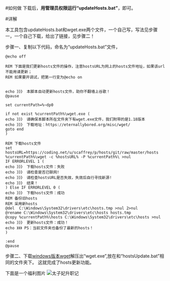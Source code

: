 #如何做
下载后，**用管理员权限运行“updateHosts.bat”**，即可。

#详解

本工具包含updateHosts.bat和wget.exe两个文件，一个自己写，写法见步骤一，一个自己下载，给出了链接，见步骤二！

步骤一、复制以下代码，命名为“updateHosts.bat”文件，



    @echo off
    
    REM 下面是我们更新hosts文件的操作，注意hostsURL为网上的hosts文件地址，如果该url不能用请更新；
    REM 如果要开调试，把第一行变为@echo on


    echo 》》》 本脚本自动更新hosts文件，助你不翻墙上谷歌！
    @pause
    
    set currentPath=%~dp0
    
    if not exist %currentPath%\wget.exe (
    echo 》》》 请确保本脚本所在文件夹下有wget.exe文件，我们附带的是1.18版本
    echo 》》》 下载地址：https://eternallybored.org/misc/wget/
    goto end
    )
    
    REM 下载hosts文件
    set hostsURL=https://coding.net/u/scaffrey/p/hosts/git/raw/master/hosts
    %currentPath%\wget -c %hostsURL% -P %currentPath%\ >nul 
    IF ERRORLEVEL 1 (
    echo 》》》 下载hosts文件：失败
    echo 》》》 请检查是否已联网!
    echo 》》》 请检查hostsURL是否失效，失效后自行寻找新源!
    echo 》》》 结束！
    ) Else IF ERRORLEVEL 0 (
    echo 》》》 下载hosts文件：成功
    REM 备份旧hosts
    REM 采用新hosts
    @del  C:\Windows\System32\drivers\etc\hosts.tmp >nul 2>nul
    @rename C:\Windows\System32\drivers\etc\hosts hosts.tmp
    @copy %currentPath%\hosts C:\Windows\System32\drivers\etc\hosts >nul
    echo 》》》 更新hosts文件：成功！
    echo 》》》 PS：当前文件夹也备份了最新的hosts！
    )
    
    :end
    @pause

步骤二、下载[windows版本wget](https://eternallybored.org/misc/wget/  )解压出“wget.exe”,放在和“hostsUpdate.bat”相同的文件夹下。
这就完成了hosts更新功能。


下面是一个福利图片
![太子妃升职记](http://img1.3lian.com/2015/w21/22/d/106.jpg)